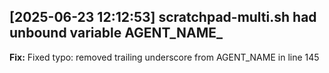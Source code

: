 ## [2025-06-23 12:12:53] scratchpad-multi.sh had unbound variable AGENT_NAME_
**Fix:** Fixed typo: removed trailing underscore from AGENT_NAME in line 145

